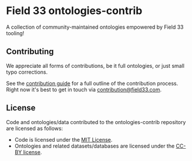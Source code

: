 # Field 33 ontologies-contrib

A collection of community-maintained ontologies empowered by Field 33 tooling!

## Contributing

We appreciate all forms of contributions, be it full ontologies, or just small typo corrections.

See the [contribution guide](CONTRIBUTING.md) for a full outline of the contribution process.
Right now it's best to get in touch via [contribution@field33.com](mailto:contribution@field33.com?subject=I%20want%20to%20contribute%20an%20ontology%20(ontologies-contrib)).

## License

Code and ontologies/data contributed to the ontologies-contrib repository are licensed as follows:

- Code is licensed under the [MIT License](LICENSE-MIT).
- Ontologies and related datasets/databases are licensed under the [CC-BY license](LICENSE-CC-BY).
